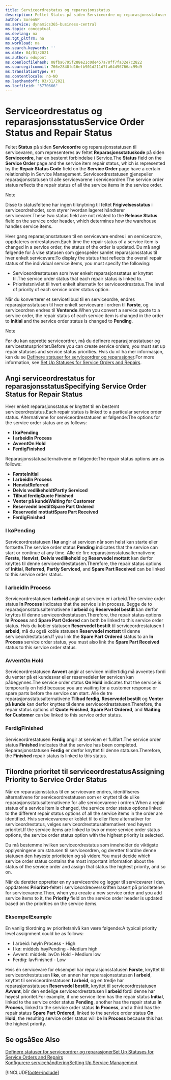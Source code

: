 ```yaml
---
title: Serviceordrestatus og reparasjonsstatus
description: Feltet Status på siden Serviceordre og reparasjonsstatusen til servicevaren, som representeres av feltet Reparasjonsstatuskode på siden Serviceordre, har en bestemt forbindelse i Service. Serviceordrestatusen gjenspeiler reparasjonsstatusen til alle servicevarene i serviceordren.
author: SorenGP
ms.service: dynamics365-business-central
ms.topic: conceptual
ms.devlang: na
ms.tgt_pltfrm: na
ms.workload: na
ms.search.keywords: ''
ms.date: 04/01/2021
ms.author: edupont
ms.openlocfilehash: 08fba6795f288e21c0de457a70ff7fa32e7c2822
ms.sourcegitcommit: 766e2840fd16efb901d211d7fa64d96766ac99d9
ms.translationtype: HT
ms.contentlocale: nb-NO
ms.lasthandoff: 03/31/2021
ms.locfileid: "5770666"
---
```

# <a name="service-order-status-and-repair-status"></a><span data-ttu-id="6ca91-104">Serviceordrestatus og reparasjonsstatus</span><span class="sxs-lookup"><span data-stu-id="6ca91-104">Service Order Status and Repair Status</span></span>

<span data-ttu-id="6ca91-105">Feltet **Status** på siden **Serviceordre** og reparasjonsstatusen til servicevaren, som representeres av feltet **Reparasjonsstatuskode** på siden **Serviceordre**, har en bestemt forbindelse i Service.</span><span class="sxs-lookup"><span data-stu-id="6ca91-105">The **Status** field on the **Service Order** page and the service item repair status, which is represented by the **Repair Status Code** field on the **Service Order** page have a certain relationship in Service Management.</span></span> <span data-ttu-id="6ca91-106">Serviceordrestatusen gjenspeiler reparasjonsstatusen til alle servicevarene i serviceordren.</span><span class="sxs-lookup"><span data-stu-id="6ca91-106">The service order status reflects the repair status of all the service items in the service order.</span></span>  

> [!NOTE]  
> <span data-ttu-id="6ca91-107">Disse to statusfeltene har ingen tilknytning til feltet **Frigivelsesstatus** i serviceordrehodet, som styrer hvordan lageret håndterer servicevarer.</span><span class="sxs-lookup"><span data-stu-id="6ca91-107">These two status field are not related to the **Release Status** field on the service order header, which determines how the warehouse handles service items.</span></span>  

<span data-ttu-id="6ca91-108">Hver gang reparasjonsstatusen til en servicevare endres i en serviceordre, oppdateres ordrestatusen.</span><span class="sxs-lookup"><span data-stu-id="6ca91-108">Each time the repair status of a service item is changed in a service order, the status of the order is updated.</span></span> <span data-ttu-id="6ca91-109">Du må angi følgende for å vise statusen som gjenspeiler samlet reparasjonsstatus til hver enkelt servicevare:</span><span class="sxs-lookup"><span data-stu-id="6ca91-109">To display the status that reflects the overall repair status of the individual service items, you must specify the following:</span></span>  

* <span data-ttu-id="6ca91-110">Serviceordrestatusen som hver enkelt reparasjonsstatus er knyttet til.</span><span class="sxs-lookup"><span data-stu-id="6ca91-110">The service order status that each repair status is linked to.</span></span>  
* <span data-ttu-id="6ca91-111">Prioritetsnivået til hvert enkelt alternativ for serviceordrestatus.</span><span class="sxs-lookup"><span data-stu-id="6ca91-111">The level of priority of each service order status option.</span></span>  

<span data-ttu-id="6ca91-112">Når du konverterer et servicetilbud til en serviceordre, endres reparasjonsstatusen til hver enkelt servicevare i ordren til **Første**, og serviceordren endres til **Ventende**.</span><span class="sxs-lookup"><span data-stu-id="6ca91-112">When you convert a service quote to a service order, the repair status of each service item is changed in the order to **Initial** and the service order status is changed to **Pending**.</span></span>  

> [!NOTE]
> <span data-ttu-id="6ca91-113">Før du kan opprette serviceordrer, må du definere reparasjonsstatuser og servicestatusprioritet.</span><span class="sxs-lookup"><span data-stu-id="6ca91-113">Before you can create service orders, you must set up repair statuses and service status priorities.</span></span> <span data-ttu-id="6ca91-114">Hvis du vil ha mer informasjon, kan du se [Definere statuser for serviceordrer og reparasjoner](service-order-repair-status.md).</span><span class="sxs-lookup"><span data-stu-id="6ca91-114">For more information, see [Set Up Statuses for Service Orders and Repairs](service-order-repair-status.md).</span></span>

## <a name="specifying-service-order-status-for-repair-status"></a><span data-ttu-id="6ca91-115">Angi serviceordrestatus for reparasjonsstatus</span><span class="sxs-lookup"><span data-stu-id="6ca91-115">Specifying Service Order Status for Repair Status</span></span>

<span data-ttu-id="6ca91-116">Hver enkelt reparasjonsstatus er knyttet til en bestemt serviceordrestatus.</span><span class="sxs-lookup"><span data-stu-id="6ca91-116">Each repair status is linked to a particular service order status.</span></span> <span data-ttu-id="6ca91-117">Alternativene for serviceordrestatusen er følgende:</span><span class="sxs-lookup"><span data-stu-id="6ca91-117">The options for the service order status are as follows:</span></span>

* <span data-ttu-id="6ca91-118">**I kø**</span><span class="sxs-lookup"><span data-stu-id="6ca91-118">**Pending**</span></span>
* <span data-ttu-id="6ca91-119">**I arbeid**</span><span class="sxs-lookup"><span data-stu-id="6ca91-119">**In Process**</span></span>
* <span data-ttu-id="6ca91-120">**Avvent**</span><span class="sxs-lookup"><span data-stu-id="6ca91-120">**On Hold**</span></span>
* <span data-ttu-id="6ca91-121">**Ferdig**</span><span class="sxs-lookup"><span data-stu-id="6ca91-121">**Finished**</span></span>

<span data-ttu-id="6ca91-122">Reparasjonsstatusalternativene er følgende:</span><span class="sxs-lookup"><span data-stu-id="6ca91-122">The repair status options are as follows:</span></span>

* <span data-ttu-id="6ca91-123">**Første**</span><span class="sxs-lookup"><span data-stu-id="6ca91-123">**Initial**</span></span>
* <span data-ttu-id="6ca91-124">**I arbeid**</span><span class="sxs-lookup"><span data-stu-id="6ca91-124">**In Process**</span></span>
* <span data-ttu-id="6ca91-125">**Henvist**</span><span class="sxs-lookup"><span data-stu-id="6ca91-125">**Referred**</span></span>
* <span data-ttu-id="6ca91-126">**Delvis vedlikeholdt**</span><span class="sxs-lookup"><span data-stu-id="6ca91-126">**Partly Serviced**</span></span>
* <span data-ttu-id="6ca91-127">**Tilbud ferdig**</span><span class="sxs-lookup"><span data-stu-id="6ca91-127">**Quote Finished**</span></span>
* <span data-ttu-id="6ca91-128">**Venter på kunde**</span><span class="sxs-lookup"><span data-stu-id="6ca91-128">**Waiting for Customer**</span></span>
* <span data-ttu-id="6ca91-129">**Reservedel bestilt**</span><span class="sxs-lookup"><span data-stu-id="6ca91-129">**Spare Part Ordered**</span></span>
* <span data-ttu-id="6ca91-130">**Reservedel mottatt**</span><span class="sxs-lookup"><span data-stu-id="6ca91-130">**Spare Part Received**</span></span>
* <span data-ttu-id="6ca91-131">**Ferdig**</span><span class="sxs-lookup"><span data-stu-id="6ca91-131">**Finished**</span></span>  

### <a name="pending"></a><span data-ttu-id="6ca91-132">I kø</span><span class="sxs-lookup"><span data-stu-id="6ca91-132">Pending</span></span>

<span data-ttu-id="6ca91-133">Serviceordrestatusen **I kø** angir at servicen når som helst kan starte eller fortsette.</span><span class="sxs-lookup"><span data-stu-id="6ca91-133">The service order status **Pending** indicates that the service can start or continue at any time.</span></span> <span data-ttu-id="6ca91-134">Alle de fire reparasjonsstatusalternativene **Første**, **Henvist**, **Delvis vedlikehold** og **Reservedel mottatt** kan derfor knyttes til denne serviceordrestatusen.</span><span class="sxs-lookup"><span data-stu-id="6ca91-134">Therefore, the repair status options of **Initial**, **Referred**, **Partly Serviced**, and **Spare Part Received** can be linked to this service order status.</span></span>  

### <a name="in-process"></a><span data-ttu-id="6ca91-135">I arbeid</span><span class="sxs-lookup"><span data-stu-id="6ca91-135">In Process</span></span>

<span data-ttu-id="6ca91-136">Serviceordrestatusen **I arbeid** angir at servicen er i arbeid.</span><span class="sxs-lookup"><span data-stu-id="6ca91-136">The service order status **In Process** indicates that the service is in process.</span></span> <span data-ttu-id="6ca91-137">Begge de to reparasjonsstatusalternativene **I arbeid** og **Reservedel bestilt** kan derfor knyttes til denne serviceordrestatusen.</span><span class="sxs-lookup"><span data-stu-id="6ca91-137">Therefore, the repair status options **In Process** and **Spare Part Ordered** can both be linked to this service order status.</span></span> <span data-ttu-id="6ca91-138">Hvis du kobler statusen **Reservedel bestilt** til serviceordrestatusen **I arbeid**, må du også koble statusen **Reservedel mottatt** til denne serviceordrestatusen.</span><span class="sxs-lookup"><span data-stu-id="6ca91-138">If you link the **Spare Part Ordered** status to an **In Process** service order status, you must also link the **Spare Part Received** status to this service order status.</span></span>  

### <a name="on-hold"></a><span data-ttu-id="6ca91-139">Avvent</span><span class="sxs-lookup"><span data-stu-id="6ca91-139">On Hold</span></span>

<span data-ttu-id="6ca91-140">Serviceordrestatusen **Avvent** angir at servicen midlertidig må avventes fordi du venter på et kundesvar eller reservedeler før servicen kan påbegynnes.</span><span class="sxs-lookup"><span data-stu-id="6ca91-140">The service order status **On Hold** indicates that the service is temporarily on hold because you are waiting for a customer response or spare parts before the service can start.</span></span> <span data-ttu-id="6ca91-141">Alle de tre reparasjonsstatusalternativene **Tilbud ferdig**, **Reservedel bestilt** og **Venter på kunde** kan derfor knyttes til denne serviceordrestatusen.</span><span class="sxs-lookup"><span data-stu-id="6ca91-141">Therefore, the repair status options of **Quote Finished**, **Spare Part Ordered**, and **Waiting for Customer** can be linked to this service order status.</span></span>  

### <a name="finished"></a><span data-ttu-id="6ca91-142">Ferdig</span><span class="sxs-lookup"><span data-stu-id="6ca91-142">Finished</span></span>

<span data-ttu-id="6ca91-143">Serviceordrestatusen **Ferdig** angir at servicen er fullført.</span><span class="sxs-lookup"><span data-stu-id="6ca91-143">The service order status **Finished** indicates that the service has been completed.</span></span> <span data-ttu-id="6ca91-144">Reparasjonsstatusen **Ferdig** er derfor knyttet til denne statusen.</span><span class="sxs-lookup"><span data-stu-id="6ca91-144">Therefore, the **Finished** repair status is linked to this status.</span></span>  

## <a name="assigning-priority-to-service-order-status"></a><span data-ttu-id="6ca91-145">Tilordne prioritet til serviceordrestatus</span><span class="sxs-lookup"><span data-stu-id="6ca91-145">Assigning Priority to Service Order Status</span></span>

<span data-ttu-id="6ca91-146">Når en reparasjonsstatus til en servicevare endres, identifiseres alternativene for serviceordrestatusen som er knyttet til de ulike reparasjonsstatusalternativene for alle servicevarene i ordren.</span><span class="sxs-lookup"><span data-stu-id="6ca91-146">When a repair status of a service item is changed, the service order status options linked to the different repair status options of all the service items in the order are identified.</span></span> <span data-ttu-id="6ca91-147">Hvis servicevarene er koblet til to eller flere alternativer for serviceordrestatus, velges serviceordrestatusalternativet med høyest prioritet.</span><span class="sxs-lookup"><span data-stu-id="6ca91-147">If the service items are linked to two or more service order status options, the service order status option with the highest priority is selected.</span></span>  

<span data-ttu-id="6ca91-148">Du må bestemme hvilken serviceordrestatus som inneholder de viktigste opplysningene om statusen til serviceordren, og deretter tilordne denne statusen den høyeste prioriteten og så videre.</span><span class="sxs-lookup"><span data-stu-id="6ca91-148">You must decide which service order status contains the most important information about the status of the service order and assign that status the highest priority, and so on.</span></span>  

<span data-ttu-id="6ca91-149">Når du deretter oppretter en ny serviceordre og legger til servicevarer i den, oppdateres **Prioritet**-feltet i serviceordreoverskriften basert på prioritetene for servicevarene.</span><span class="sxs-lookup"><span data-stu-id="6ca91-149">Then, when you create a new service order and you add service items to it, the **Priority** field on the service order header is updated based on the priorities on the service items.</span></span>  

### <a name="example"></a><span data-ttu-id="6ca91-150">Eksempel</span><span class="sxs-lookup"><span data-stu-id="6ca91-150">Example</span></span>

<span data-ttu-id="6ca91-151">En vanlig tilordning av prioritetsnivå kan være følgende:</span><span class="sxs-lookup"><span data-stu-id="6ca91-151">A typical priority level assignment could be as follows:</span></span>  

* <span data-ttu-id="6ca91-152">I arbeid: høy</span><span class="sxs-lookup"><span data-stu-id="6ca91-152">In Process - High</span></span>  
* <span data-ttu-id="6ca91-153">I kø: middels høy</span><span class="sxs-lookup"><span data-stu-id="6ca91-153">Pending - Medium high</span></span>  
* <span data-ttu-id="6ca91-154">Avvent: middels lav</span><span class="sxs-lookup"><span data-stu-id="6ca91-154">On Hold - Medium low</span></span>  
* <span data-ttu-id="6ca91-155">Ferdig: lav</span><span class="sxs-lookup"><span data-stu-id="6ca91-155">Finished - Low</span></span>  

<span data-ttu-id="6ca91-156">Hvis én servicevare for eksempel har reparasjonsstatusen **Første**, knyttet til serviceordrestatusen **I kø**, en annen har reparasjonsstatusen **I arbeid**, knyttet til serviceordrestatusen **I arbeid**, og en tredje har reparasjonsstatusen **Reservedel bestilt**, knyttet til serviceordrestatusen **Avvent**, blir den endelige serviceordrestatusen **I arbeid** fordi denne har høyest prioritet.</span><span class="sxs-lookup"><span data-stu-id="6ca91-156">For example, if one service item has the repair status **Initial**, linked to the service order status **Pending**, another has the repair status **In Process**, linked to the service order status **In Process**, and a third has the repair status **Spare Part Ordered**, linked to the service order status **On Hold**, the resulting service order status will be **In Process** because this has the highest priority.</span></span>  

## <a name="see-also"></a><span data-ttu-id="6ca91-157">Se også</span><span class="sxs-lookup"><span data-stu-id="6ca91-157">See Also</span></span>

[<span data-ttu-id="6ca91-158">Definere statuser for serviceordrer og reparasjoner</span><span class="sxs-lookup"><span data-stu-id="6ca91-158">Set Up Statuses for Service Orders and Repairs</span></span>](service-order-repair-status.md)  
[<span data-ttu-id="6ca91-159">Konfigurere servicehåndtering</span><span class="sxs-lookup"><span data-stu-id="6ca91-159">Setting Up Service Management</span></span>](service-setup-service.md)  


[!INCLUDE[footer-include](includes/footer-banner.md)]
